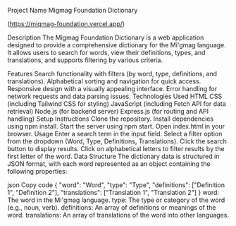 Project Name
Migmag Foundation Dictionary

(https://miqmag-foundation.vercel.app/)

Description
The Migmag Foundation Dictionary is a web application designed to provide a comprehensive dictionary for the Mi'gmag language. It allows users to search for words, view their definitions, types, and translations, and supports filtering by various criteria.

Features
Search functionality with filters (by word, type, definitions, and translations).
Alphabetical sorting and navigation for quick access.
Responsive design with a visually appealing interface.
Error handling for network requests and data parsing issues.
Technologies Used
HTML
CSS (including Tailwind CSS for styling)
JavaScript (including Fetch API for data retrieval)
Node.js (for backend server)
Express.js (for routing and API handling)
Setup Instructions
Clone the repository.
Install dependencies using npm install.
Start the server using npm start.
Open index.html in your browser.
Usage
Enter a search term in the input field.
Select a filter option from the dropdown (Word, Type, Definitions, Translations).
Click the search button to display results.
Click on alphabetical letters to filter results by the first letter of the word.
Data Structure
The dictionary data is structured in JSON format, with each word represented as an object containing the following properties:

json
Copy code
{
  "word": "Word",
  "type": "Type",
  "definitions": ["Definition 1", "Definition 2"],
  "translations": ["Translation 1", "Translation 2"]
}
word: The word in the Mi'gmag language.
type: The type or category of the word (e.g., noun, verb).
definitions: An array of definitions or meanings of the word.
translations: An array of translations of the word into other languages.
